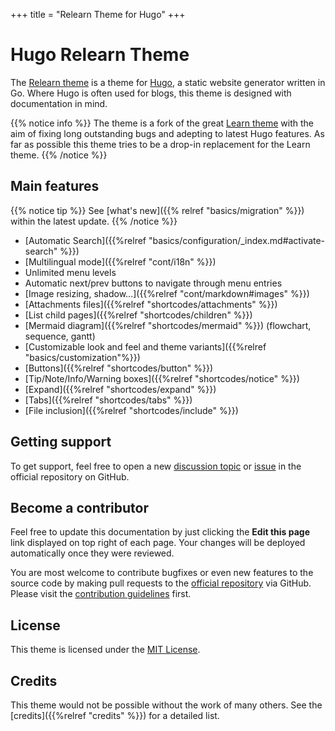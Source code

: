 +++
title = "Relearn Theme for Hugo"
+++

# Hugo Relearn Theme

The [Relearn theme](http://github.com/McShelby/hugo-theme-relearn) is a theme for [Hugo](https://gohugo.io/), a static website generator written in Go. Where Hugo is often used for blogs, this theme is designed with documentation in mind.

{{% notice info %}}
The theme is a fork of the great [Learn theme](https://github.com/matcornic/hugo-theme-learn) with the aim of fixing long outstanding bugs and adepting to latest Hugo features. As far as possible this theme tries to be a drop-in replacement for the Learn theme.
{{% /notice %}}

## Main features

{{% notice tip %}}
See [what's new]({{% relref "basics/migration" %}}) within the latest update.
{{% /notice %}}

* [Automatic Search]({{%relref "basics/configuration/_index.md#activate-search" %}})
* [Multilingual mode]({{%relref "cont/i18n" %}})
* Unlimited menu levels
* Automatic next/prev buttons to navigate through menu entries
* [Image resizing, shadow...]({{%relref "cont/markdown#images" %}})
* [Attachments files]({{%relref "shortcodes/attachments" %}})
* [List child pages]({{%relref "shortcodes/children" %}})
* [Mermaid diagram]({{%relref "shortcodes/mermaid" %}}) (flowchart, sequence, gantt)
* [Customizable look and feel and theme variants]({{%relref "basics/customization"%}})
* [Buttons]({{%relref "shortcodes/button" %}})
* [Tip/Note/Info/Warning boxes]({{%relref "shortcodes/notice" %}})
* [Expand]({{%relref "shortcodes/expand" %}})
* [Tabs]({{%relref "shortcodes/tabs" %}})
* [File inclusion]({{%relref "shortcodes/include" %}})

## Getting support

To get support, feel free to open a new [discussion topic](https://github.com/McShelby/hugo-theme-relearn/discussions) or [issue](https://github.com/McShelby/hugo-theme-relearn/issues) in the official repository on GitHub.

## Become a contributor

Feel free to update this documentation by just clicking the **Edit this page** link displayed on top right of each page. Your changes will be deployed automatically once they were reviewed.

You are most welcome to contribute bugfixes or even new features to the source code by making pull requests to the [official repository](https://github.com/McShelby/hugo-theme-relearn) via GitHub. Please visit the [contribution guidelines](https://github.com/McShelby/hugo-theme-relearn/blob/main/.github/contributing.md) first.

## License

This theme is licensed under the [MIT License](https://github.com/McShelby/hugo-theme-relearn/blob/main/LICENSE).

## Credits

This theme would not be possible without the work of many others. See the [credits]({{%relref "credits" %}}) for a detailed list.
